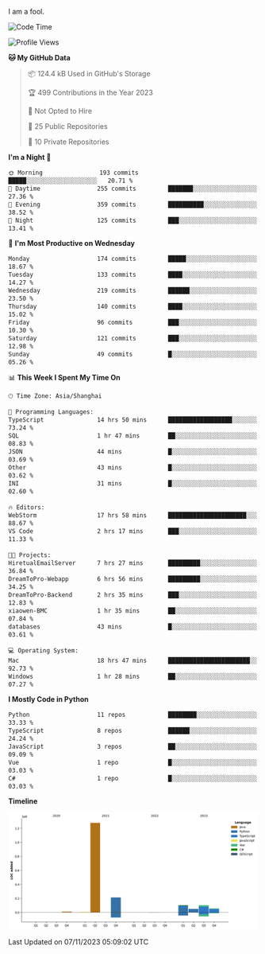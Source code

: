 I am a fool.

<!--START_SECTION:waka-->
![Code Time](http://img.shields.io/badge/Code%20Time-854%20hrs%2042%20mins-blue)

![Profile Views](http://img.shields.io/badge/Profile%20Views-4-blue)

**🐱 My GitHub Data** 

> 📦 124.4 kB Used in GitHub's Storage 
 > 
> 🏆 499 Contributions in the Year 2023
 > 
> 🚫 Not Opted to Hire
 > 
> 📜 25 Public Repositories 
 > 
> 🔑 10 Private Repositories 
 > 
**I'm a Night 🦉** 

```text
🌞 Morning                193 commits         █████░░░░░░░░░░░░░░░░░░░░   20.71 % 
🌆 Daytime                255 commits         ███████░░░░░░░░░░░░░░░░░░   27.36 % 
🌃 Evening                359 commits         ██████████░░░░░░░░░░░░░░░   38.52 % 
🌙 Night                  125 commits         ███░░░░░░░░░░░░░░░░░░░░░░   13.41 % 
```
📅 **I'm Most Productive on Wednesday** 

```text
Monday                   174 commits         █████░░░░░░░░░░░░░░░░░░░░   18.67 % 
Tuesday                  133 commits         ████░░░░░░░░░░░░░░░░░░░░░   14.27 % 
Wednesday                219 commits         ██████░░░░░░░░░░░░░░░░░░░   23.50 % 
Thursday                 140 commits         ████░░░░░░░░░░░░░░░░░░░░░   15.02 % 
Friday                   96 commits          ███░░░░░░░░░░░░░░░░░░░░░░   10.30 % 
Saturday                 121 commits         ███░░░░░░░░░░░░░░░░░░░░░░   12.98 % 
Sunday                   49 commits          █░░░░░░░░░░░░░░░░░░░░░░░░   05.26 % 
```


📊 **This Week I Spent My Time On** 

```text
🕑︎ Time Zone: Asia/Shanghai

💬 Programming Languages: 
TypeScript               14 hrs 50 mins      ██████████████████░░░░░░░   73.24 % 
SQL                      1 hr 47 mins        ██░░░░░░░░░░░░░░░░░░░░░░░   08.83 % 
JSON                     44 mins             █░░░░░░░░░░░░░░░░░░░░░░░░   03.69 % 
Other                    43 mins             █░░░░░░░░░░░░░░░░░░░░░░░░   03.62 % 
INI                      31 mins             █░░░░░░░░░░░░░░░░░░░░░░░░   02.60 % 

🔥 Editors: 
WebStorm                 17 hrs 58 mins      ██████████████████████░░░   88.67 % 
VS Code                  2 hrs 17 mins       ███░░░░░░░░░░░░░░░░░░░░░░   11.33 % 

🐱‍💻 Projects: 
HiretualEmailServer      7 hrs 27 mins       █████████░░░░░░░░░░░░░░░░   36.84 % 
DreamToPro-Webapp        6 hrs 56 mins       █████████░░░░░░░░░░░░░░░░   34.25 % 
DreamToPro-Backend       2 hrs 35 mins       ███░░░░░░░░░░░░░░░░░░░░░░   12.83 % 
xiaowen-BMC              1 hr 35 mins        ██░░░░░░░░░░░░░░░░░░░░░░░   07.84 % 
databases                43 mins             █░░░░░░░░░░░░░░░░░░░░░░░░   03.61 % 

💻 Operating System: 
Mac                      18 hrs 47 mins      ███████████████████████░░   92.73 % 
Windows                  1 hr 28 mins        ██░░░░░░░░░░░░░░░░░░░░░░░   07.27 % 
```

**I Mostly Code in Python** 

```text
Python                   11 repos            ████████░░░░░░░░░░░░░░░░░   33.33 % 
TypeScript               8 repos             ██████░░░░░░░░░░░░░░░░░░░   24.24 % 
JavaScript               3 repos             ██░░░░░░░░░░░░░░░░░░░░░░░   09.09 % 
Vue                      1 repo              █░░░░░░░░░░░░░░░░░░░░░░░░   03.03 % 
C#                       1 repo              █░░░░░░░░░░░░░░░░░░░░░░░░   03.03 % 
```



**Timeline**

![Lines of Code chart](https://raw.githubusercontent.com/VeejaLiu/VeejaLiu/master/assets/bar_graph.png)


 Last Updated on 07/11/2023 05:09:02 UTC
<!--END_SECTION:waka-->
